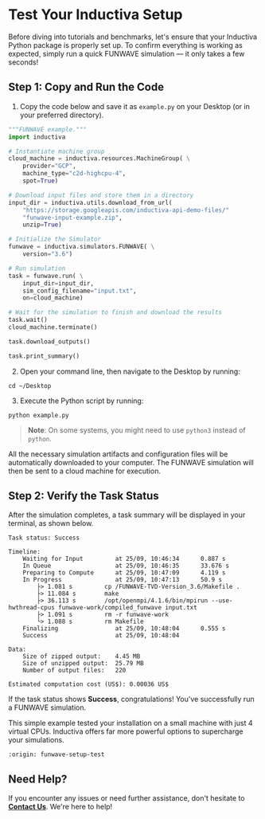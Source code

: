 # Test Your Inductiva Setup
Before diving into tutorials and benchmarks, let's ensure that your Inductiva Python package is properly set up. To confirm everything is working as expected, simply run a quick FUNWAVE simulation — it only takes a few seconds!

## Step 1: Copy and Run the Code

1. Copy the code below and save it as `example.py` on your Desktop (or in your preferred directory).

```python
"""FUNWAVE example."""
import inductiva

# Instantiate machine group
cloud_machine = inductiva.resources.MachineGroup( \
    provider="GCP",
    machine_type="c2d-highcpu-4",
    spot=True)

# Download input files and store them in a directory
input_dir = inductiva.utils.download_from_url(
    "https://storage.googleapis.com/inductiva-api-demo-files/"
    "funwave-input-example.zip",
    unzip=True)

# Initialize the Simulator
funwave = inductiva.simulators.FUNWAVE( \
    version="3.6")

# Run simulation
task = funwave.run( \
    input_dir=input_dir,
    sim_config_filename="input.txt",
    on=cloud_machine)

# Wait for the simulation to finish and download the results
task.wait()
cloud_machine.terminate()

task.download_outputs()

task.print_summary()
```

2. Open your command line, then navigate to the Desktop by running:

```
cd ~/Desktop
```

3. Execute the Python script by running:

```
python example.py
```

> **Note**: On some systems, you might need to use `python3` instead of `python`.

All the necessary simulation artifacts and configuration files will be automatically downloaded to your computer. The FUNWAVE simulation will then be sent to a cloud machine for execution.

## Step 2: Verify the Task Status
After the simulation completes, a task summary will be displayed in your terminal, as shown below. 

```
Task status: Success

Timeline:
	Waiting for Input         at 25/09, 10:46:34      0.887 s
	In Queue                  at 25/09, 10:46:35      33.676 s
	Preparing to Compute      at 25/09, 10:47:09      4.119 s
	In Progress               at 25/09, 10:47:13      50.9 s
		├> 1.081 s         cp /FUNWAVE-TVD-Version_3.6/Makefile .
		├> 11.084 s        make
		├> 36.113 s        /opt/openmpi/4.1.6/bin/mpirun --use-hwthread-cpus funwave-work/compiled_funwave input.txt
		├> 1.091 s         rm -r funwave-work
		└> 1.088 s         rm Makefile
	Finalizing                at 25/09, 10:48:04      0.555 s
	Success                   at 25/09, 10:48:04      

Data:
	Size of zipped output:    4.45 MB
	Size of unzipped output:  25.79 MB
	Number of output files:   220

Estimated computation cost (US$): 0.00036 US$
```

If the task status shows **Success**, congratulations! You've successfully run a FUNWAVE simulation.

This simple example tested your installation on a small machine with just 4 virtual CPUs. Inductiva offers far more powerful options to supercharge your simulations.

```{banner_small}
:origin: funwave-setup-test
```

## Need Help?
If you encounter any issues or need further assistance, don't hesitate to [**Contact Us**](mailto:support@inductiva.ai). We're here to help!







